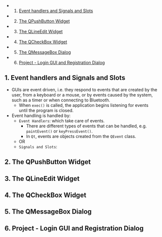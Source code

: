 <!-- vscode-markdown-toc -->
* 1. [Event handlers and Signals and Slots](#EventhandlersandSignalsandSlots)
* 2. [The QPushButton Widget](#TheQPushButtonWidget)
* 3. [The QLineEdit Widget](#TheQLineEditWidget)
* 4. [The QCheckBox Widget](#TheQCheckBoxWidget)
* 5. [The QMessageBox Dialog](#TheQMessageBoxDialog)
* 6. [Project - Login GUI and Registration Dialog](#Project-LoginGUIandRegistrationDialog)

<!-- vscode-markdown-toc-config
	numbering=true
	autoSave=true
	/vscode-markdown-toc-config -->
<!-- /vscode-markdown-toc -->

##  1. <a name='EventhandlersandSignalsandSlots'></a>Event handlers and Signals and Slots
- GUIs are event driven, i.e. they respond to events that are created by the user,
from a keyboard or a mouse, or by events caused by the system, such as a timer or when
connecting to Bluetooth.
  - When `exec()` is called, the application begins listening for events until
the program is closed.
- Event handling is handled by:
  - `Event Handlers`: which take care of events. 
    - There are different types of events that can be handled, e.g. `paintEvent()`  or `keyPressEvent()`.
    - In `Qt`, events are objects created from the `QEvent` class.
  - OR
  - `Signals and Slots`: 

##  2. <a name='TheQPushButtonWidget'></a>The QPushButton Widget

##  3. <a name='TheQLineEditWidget'></a>The QLineEdit Widget

##  4. <a name='TheQCheckBoxWidget'></a>The QCheckBox Widget

##  5. <a name='TheQMessageBoxDialog'></a>The QMessageBox Dialog

##  6. <a name='Project-LoginGUIandRegistrationDialog'></a>Project - Login GUI and Registration Dialog